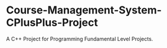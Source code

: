 # Course-Management-System-CPlusPlus-Project
A C++ Project for Programming Fundamental Level Projects.
